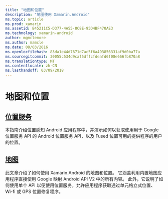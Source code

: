 ```yaml
---
title: "地图和位置"
description: "地图使用 Xamarin.Android"
ms.topic: article
ms.prod: xamarin
ms.assetid: B45211C5-D377-4A55-8C8E-95D4BF470AE3
ms.technology: xamarin-android
author: mgmclemore
ms.author: mamcle
ms.date: 08/03/2016
ms.openlocfilehash: 83da1e44d7671d7ac5f6a493856331af9d0ba77a
ms.sourcegitcommit: 30055c534d9caf5dffcfdeafd6f08e666fb870a8
ms.translationtype: MT
ms.contentlocale: zh-CN
ms.lasthandoff: 03/09/2018
---
```

# <a name="maps-and-location"></a>地图和位置


##  <a name="location-servicesandroidplatformmaps-and-locationlocationmd"></a>[位置服务](~/android/platform/maps-and-location/location.md)

本指南介绍位置感知 Android 应用程序中，并演示如何以获取使用用于 Google 位置服务 API 的 Android 位置服务 API，以及 Fused 位置可用的提供程序的用户的位置。


##  <a name="mapsandroidplatformmaps-and-locationmapsindexmd"></a>[地图](~/android/platform/maps-and-location/maps/index.md)

此文章介绍了如何使用 Xamarin.Android 的地图和位置。 它涵盖利用内置地图应用程序直接使用 Google 映射 Android API V2 中的所有内容。 此外，它说明了如何使用单个 API 以便使用位置服务，允许应用程序获取通过单元格立式位置、 Wi-fi 或 GPS 位置修复程序。

